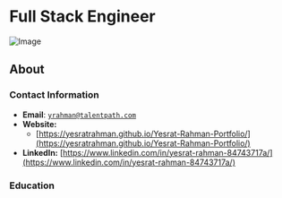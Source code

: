 <link rel="stylesheet" type="text/css" media="all" href="./style.css" />


# Full Stack Engineer

![Image](https://media-exp1.licdn.com/dms/image/C4D03AQEylwLAduOJUg/profile-displayphoto-shrink_400_400/0/1610250798485?e=1623283200&amp;v=beta&amp;t=vTFYfGMzVg3FvI2lCMgaFScIGOwgFwzK9MK8tUSC9t0)


## About

### Contact Information
* **Email**: <a href="mailto:yrahman@talentpath.com">`yrahman@talentpath.com`</a>
* **Website:**
    * [https://yesratrahman.github.io/Yesrat-Rahman-Portfolio/](https://yesratrahman.github.io/Yesrat-Rahman-Portfolio/)
* **LinkedIn:** [https://www.linkedin.com/in/yesrat-rahman-84743717a/](https://www.linkedin.com/in/yesrat-rahman-84743717a/)

### Education 



